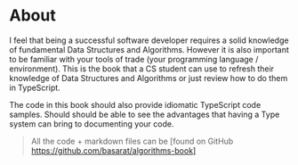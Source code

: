 # About

I feel that being a successful software developer requires a solid knowledge of fundamental Data Structures and Algorithms. However it is also important to be familiar with your tools of trade (your programming language / environment). This is the book that a CS student can use to refresh their knowledge of Data Structures and Algorithms or just review how to do them in TypeScript.

The code in this book should also provide idiomatic TypeScript code samples. Should should be able to see the advantages that having a Type system can bring to documenting your code.

> All the code + markdown files can be [found on GitHub https://github.com/basarat/algorithms-book]
